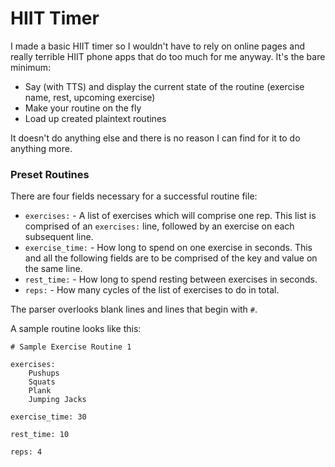 # HIIT Timer

I made a basic HIIT timer so I wouldn't have to rely on online pages and 
really terrible HIIT phone apps that do too much for me anyway. It's the
bare minimum:

* Say (with TTS) and display the current state of the routine (exercise name, rest, upcoming exercise)
* Make your routine on the fly
* Load up created plaintext routines

It doesn't do anything else and there is no reason I can find for it to 
do anything more.


### Preset Routines

There are four fields necessary for a successful routine file:

* `exercises:` - A list of exercises which will comprise one rep. This 
list is comprised of an `exercises:` line, followed by an exercise on
each subsequent line.
* `exercise_time:` - How long to spend on one exercise in seconds. This 
and all the following fields are to be comprised of the key and value on
the same line.
* `rest_time:` - How long to spend resting between exercises in seconds.
* `reps:` - How many cycles of the list of exercises to do in total.

The parser overlooks blank lines and lines that begin with `#`. 

A sample routine looks like this:

```
# Sample Exercise Routine 1

exercises:
	Pushups
	Squats
	Plank
	Jumping Jacks

exercise_time: 30

rest_time: 10

reps: 4
```